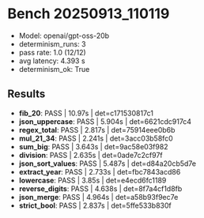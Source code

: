 # Bench 20250913_110119
- Model: openai/gpt-oss-20b
- determinism_runs: 3
- pass rate: 1.0 (12/12)
- avg latency: 4.393 s
- determinism_ok: True

## Results
- **fib_20**: PASS | 10.97s | det=c171530817c1
- **json_uppercase**: PASS | 5.904s | det=6621cdc917c4
- **regex_total**: PASS | 2.817s | det=75914eee0b6b
- **mul_21_34**: PASS | 2.241s | det=3acc03b58fc0
- **sum_big**: PASS | 3.643s | det=9ac58e03f982
- **division**: PASS | 2.635s | det=0ade7c2cf97f
- **json_sort_values**: PASS | 5.487s | det=d84a20cb5d7e
- **extract_year**: PASS | 2.733s | det=fbc7843acd86
- **lowercase**: PASS | 3.85s | det=e4ecd6fc1189
- **reverse_digits**: PASS | 4.638s | det=8f7a4cf1d8fb
- **json_merge**: PASS | 4.964s | det=a58b93f9ec7e
- **strict_bool**: PASS | 2.837s | det=5ffe533b830f